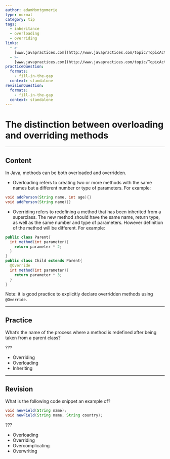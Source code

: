 ```yaml
---
author: adamMontgomerie
type: normal
category: tip
tags:
  - inheritance
  - overloading
  - overriding
links:
  - >-
    [www.javapractices.com](http://www.javapractices.com/topic/TopicAction.do?Id=119){website}
  - >-
    [www.javapractices.com](http://www.javapractices.com/topic/TopicAction.do?Id=223){website}
practiceQuestion:
  formats:
    - fill-in-the-gap
  context: standalone
revisionQuestion:
  formats:
    - fill-in-the-gap
  context: standalone
---
```


# The distinction between overloading and overriding methods


---

## Content

In Java, methods can be both overloaded and overridden.

- Overloading refers to creating two or more methods with the same names but a different number or type of parameters. For example:

```java
void addPerson(String name, int age){}
void addPerson(String name){} 

```

- Overriding refers to redefining a method that has been inherited from a superclass. The new method should have the same name, return type, as well as the same number and type of parameters. However definition of the method will be different. For example:

```java
public class Parent{
  int method(int parameter){
    return parameter * 2;
  }
}
public class Child extends Parent{
  @Override 
  int method(int parameter){
    return parameter * 3;
  }
}

```

Note: it is good practice to explicitly declare overridden methods using `@Override`.


---

## Practice

What’s the name of the process where a method is redefined after being taken from a parent class?

???

- Overriding
- Overloading
- Inheriting


---

## Revision

What is the following code snippet an example of?

```java
void newField(String name);
void newField(String name, String country);
```

???

- Overloading
- Overriding
- Overcomplicating
- Overwriting
